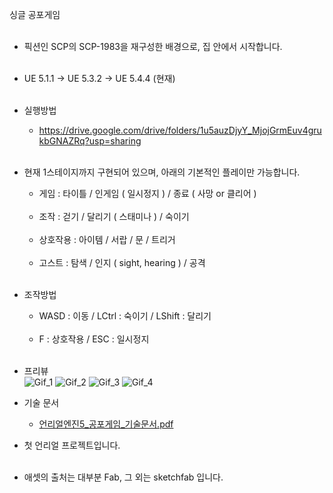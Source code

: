 싱글 공포게임<br><br>

- 픽션인 SCP의 SCP-1983을 재구성한 배경으로, 집 안에서 시작합니다.<br><br>

- UE 5.1.1 -> UE 5.3.2 -> UE 5.4.4 (현재)<br><br>

- 실행방법<br>
	- https://drive.google.com/drive/folders/1u5auzDjyY_MjojGrmEuv4grukbGNAZRq?usp=sharing<br><br>

- 현재 1스테이지까지 구현되어 있으며, 아래의 기본적인 플레이만 가능합니다.<br>
    - 게임 : 타이틀 / 인게임 ( 일시정지 ) / 종료 ( 사망 or 클리어 )<br><br>
   	- 조작 : 걷기 / 달리기 ( 스태미나 ) / 숙이기<br><br>
  	- 상호작용 : 아이템 / 서랍 / 문 / 트리거<br><br>
  	- 고스트 : 탐색 / 인지 ( sight, hearing ) / 공격<br><br>
	
- 조작방법<br>
	- WASD : 이동 / LCtrl : 숙이기 / LShift : 달리기<br><br>
	- F : 상호작용 / ESC : 일시정지<br><br>

- 프리뷰<br>
     ![Gif_1](https://github.com/user-attachments/assets/bd2bd75f-d24c-4fd5-a075-8399f6eb7300)
 	 ![Gif_2](https://github.com/user-attachments/assets/3469f01b-d25a-4738-abb6-9f46c3661995)
  	 ![Gif_3](https://github.com/user-attachments/assets/cb1401e9-499a-44c7-892e-1d381c105fea)
  	 ![Gif_4](https://github.com/user-attachments/assets/01924012-172c-44e0-982f-5ac0bb5850b2)

- 기술 문서<br>
	- [언리얼엔진5_공포게임_기술문서.pdf](https://github.com/user-attachments/files/22330252/5_.pdf)<br>

- 첫 언리얼 프로젝트입니다.<br><br>

- 애셋의 출처는 대부분 Fab, 그 외는 sketchfab 입니다.
